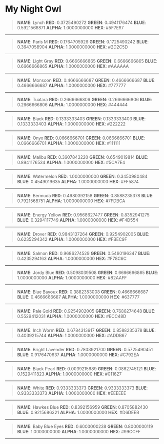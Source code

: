 My Night Owl
==========

>**NAME**: Lynch
>**RED**: 0.3725490272
>**GREEN**: 0.4941176474
>**BLUE**: 0.5921568871
>**ALPHA**: 1.0000000000
>**HEX**: #5F7E97

----------
>**NAME**: Paris M
>**RED**: 0.1764705926
>**GREEN**: 0.1725490242
>**BLUE**: 0.3647058904
>**ALPHA**: 1.0000000000
>**HEX**: #2D2C5D

----------
>**NAME**: Light Gray
>**RED**: 0.6666666865
>**GREEN**: 0.6666666865
>**BLUE**: 0.6666666865
>**ALPHA**: 1.0000000000
>**HEX**: #AAAAAA

----------
>**NAME**: Monsoon
>**RED**: 0.4666666687
>**GREEN**: 0.4666666687
>**BLUE**: 0.4666666687
>**ALPHA**: 1.0000000000
>**HEX**: #777777

----------
>**NAME**: Tuatara
>**RED**: 0.2666666806
>**GREEN**: 0.2666666806
>**BLUE**: 0.2666666806
>**ALPHA**: 1.0000000000
>**HEX**: #444444

----------
>**NAME**: Black
>**RED**: 0.1333333403
>**GREEN**: 0.1333333403
>**BLUE**: 0.1333333403
>**ALPHA**: 1.0000000000
>**HEX**: #222222

----------
>**NAME**: Onyx
>**RED**: 0.0666666701
>**GREEN**: 0.0666666701
>**BLUE**: 0.0666666701
>**ALPHA**: 1.0000000000
>**HEX**: #111111

----------
>**NAME**: Malibu
>**RED**: 0.3607843220
>**GREEN**: 0.6549019814
>**BLUE**: 0.8941176534
>**ALPHA**: 1.0000000000
>**HEX**: #5CA7E4

----------
>**NAME**: Watermelon
>**RED**: 1.0000000000
>**GREEN**: 0.3450980484
>**BLUE**: 0.4549019635
>**ALPHA**: 1.0000000000
>**HEX**: #FF5874

----------
>**NAME**: Bermuda
>**RED**: 0.4980392158
>**GREEN**: 0.8588235378
>**BLUE**: 0.7921568751
>**ALPHA**: 1.0000000000
>**HEX**: #7FDBCA

----------
>**NAME**: Energy Yellow
>**RED**: 0.9568627477
>**GREEN**: 0.8352941275
>**BLUE**: 0.3294117749
>**ALPHA**: 1.0000000000
>**HEX**: #F4D554

----------
>**NAME**: Drover
>**RED**: 0.9843137264
>**GREEN**: 0.9254902005
>**BLUE**: 0.6235294342
>**ALPHA**: 1.0000000000
>**HEX**: #FBEC9F

----------
>**NAME**: Salmon
>**RED**: 0.9686274529
>**GREEN**: 0.5490196347
>**BLUE**: 0.4235294163
>**ALPHA**: 1.0000000000
>**HEX**: #F78C6C

----------
>**NAME**: Jordy Blue
>**RED**: 0.5098039508
>**GREEN**: 0.6666666865
>**BLUE**: 1.0000000000
>**ALPHA**: 1.0000000000
>**HEX**: #82AAFF

----------
>**NAME**: Blue Bayoux
>**RED**: 0.3882353008
>**GREEN**: 0.4666666687
>**BLUE**: 0.4666666687
>**ALPHA**: 1.0000000000
>**HEX**: #637777

----------
>**NAME**: Pale Gold
>**RED**: 0.9254902005
>**GREEN**: 0.7686274648
>**BLUE**: 0.5529412031
>**ALPHA**: 1.0000000000
>**HEX**: #ECC48D

----------
>**NAME**: Inch Worm
>**RED**: 0.6784313917
>**GREEN**: 0.8588235378
>**BLUE**: 0.4039215744
>**ALPHA**: 1.0000000000
>**HEX**: #ADDB67

----------
>**NAME**: Bright Lavender
>**RED**: 0.7803921700
>**GREEN**: 0.5725490451
>**BLUE**: 0.9176470637
>**ALPHA**: 1.0000000000
>**HEX**: #C792EA

----------
>**NAME**: Black Pearl
>**RED**: 0.0039215689
>**GREEN**: 0.0862745121
>**BLUE**: 0.1529411823
>**ALPHA**: 1.0000000000
>**HEX**: #011627

----------
>**NAME**: White
>**RED**: 0.9333333373
>**GREEN**: 0.9333333373
>**BLUE**: 0.9333333373
>**ALPHA**: 1.0000000000
>**HEX**: #EEEEEE

----------
>**NAME**: Hawkes Blue
>**RED**: 0.8392156959
>**GREEN**: 0.8705882430
>**BLUE**: 0.9215686321
>**ALPHA**: 1.0000000000
>**HEX**: #D6DEEB

----------
>**NAME**: Baby Blue Eyes
>**RED**: 0.6000000238
>**GREEN**: 0.8000000119
>**BLUE**: 1.0000000000
>**ALPHA**: 1.0000000000
>**HEX**: #99CCFF

----------
